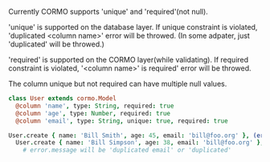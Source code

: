Currently CORMO supports 'unique' and 'required'(not null).

'unique' is supported on the database layer.
If unique constraint is violated, 'duplicated &lt;column name&gt;' error will be throwed.
(In some adpater, just 'duplicated' will be throwed.)

'required' is supported on the CORMO layer(while validating).
If required constraint is violated, '&lt;column name&gt;' is required' error will be throwed.

The column unique but not required can have multiple null values.

```coffeescript
class User extends cormo.Model
  @column 'name', type: String, required: true
  @column 'age', type: Number, required: true
  @column 'email', type: String, unique: true, required: true

User.create { name: 'Bill Smith', age: 45, email: 'bill@foo.org' }, (error, user1) ->
  User.create { name: 'Bill Simpson', age: 38, email: 'bill@foo.org' }, (error, user2) ->
    # error.message will be 'duplicated email' or 'duplicated'
```
